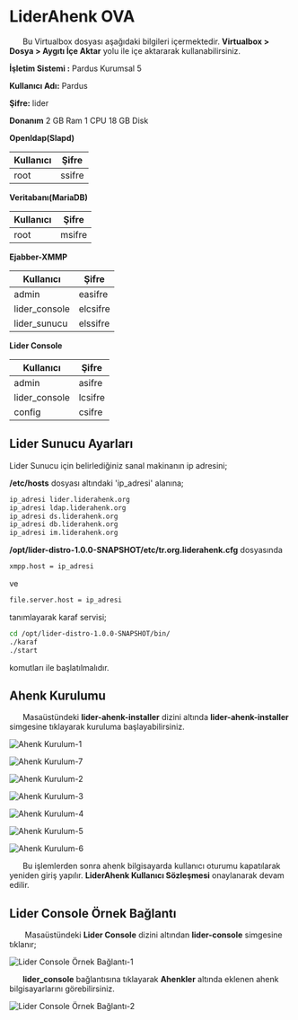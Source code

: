 #  LiderAhenk OVA
&nbsp;&nbsp;&nbsp;&nbsp;&nbsp;&nbsp;Bu Virtualbox dosyası aşağıdaki bilgileri içermektedir. **Virtualbox > Dosya > Aygıtı İçe Aktar** yolu ile içe aktararak kullanabilirsiniz.

**İşletim Sistemi :** Pardus Kurumsal 5

**Kullanıcı Adı:** Pardus

**Şifre:** lider

**Donanım**
2 GB Ram
1 CPU
18 GB Disk

**Openldap(Slapd)**

| Kullanıcı	| Şifre |
| ------ | ------ |
|  root  |  ssifre  |


**Veritabanı(MariaDB)**

| Kullanıcı| Şifre |
| ------ | ------ |
|  root |  msifre  |

**Ejabber-XMMP**

| Kullanıcı	| Şifre |
| ------ | ------ |
| admin | easifre |
| lider_console | elcsifre |
| lider_sunucu | elssifre |

**Lider Console**

| Kullanıcı| Şifre |
| ------ | ------ |
| admin | asifre |
| lider_console | lcsifre |
| config | csifre |


## Lider Sunucu Ayarları
 Lider Sunucu için belirlediğiniz sanal makinanın ip adresini;

**/etc/hosts** dosyası altındaki 'ip_adresi' alanına;

```sh
ip_adresi lider.liderahenk.org
ip_adresi ldap.liderahenk.org
ip_adresi ds.liderahenk.org
ip_adresi db.liderahenk.org
ip_adresi im.liderahenk.org 
```

**/opt/lider-distro-1.0.0-SNAPSHOT/etc/tr.org.liderahenk.cfg** dosyasında 
```sh
xmpp.host = ip_adresi
```
ve 
```sh
file.server.host = ip_adresi
```
tanımlayarak karaf servisi;

```sh
cd /opt/lider-distro-1.0.0-SNAPSHOT/bin/
./karaf
./start
```

komutları ile başlatılmalıdır.

## Ahenk Kurulumu

&nbsp;&nbsp;&nbsp;&nbsp;&nbsp;&nbsp;Masaüstündeki **lider-ahenk-installer** dizini altında  **lider-ahenk-installer** simgesine tıklayarak kuruluma başlayabilirsiniz.

![Ahenk Kurulum-1](virtual-ova-images/ahenk-kur.png)

![Ahenk Kurulum-7](virtual-ova-images/ahenk-kur-versiyon-kontrol.png)

![Ahenk Kurulum-2](virtual-ova-images/ahenk-kur-bilgiler.png)

![Ahenk Kurulum-3](virtual-ova-images/ahenk-kur-ip.png)

![Ahenk Kurulum-4](virtual-ova-images/ahenk-kur-kullanici-adi.png)

![Ahenk Kurulum-5](virtual-ova-images/ahenk-kur-secim.png)

![Ahenk Kurulum-6](virtual-ova-images/ahenk-kur-son.png)


&nbsp;&nbsp;&nbsp;&nbsp;&nbsp;&nbsp;Bu işlemlerden sonra ahenk bilgisayarda kullanıcı  oturumu kapatılarak yeniden giriş yapılır. **LiderAhenk Kullanıcı Sözleşmesi** onaylanarak devam edilir.

## Lider Console Örnek Bağlantı

&nbsp;&nbsp;&nbsp;&nbsp;&nbsp;&nbsp; Masaüstündeki **Lider Console** dizini altından **lider-console** simgesine tıklanır;

![Lider Console Örnek Bağlantı-1](virtual-ova-images/lider_console.png)

&nbsp;&nbsp;&nbsp;&nbsp;&nbsp;&nbsp;**lider_console** bağlantısına tıklayarak **Ahenkler** altında eklenen ahenk bilgisayarlarını görebilirsiniz.

![Lider Console Örnek Bağlantı-2](virtual-ova-images/lider_console-2.png)
